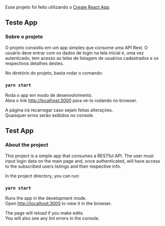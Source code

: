 Esse projeto foi feito utilizando o [Create React App](https://github.com/facebook/create-react-app).

## Teste App

### Sobre o projeto

O projeto consistiu em um app simples que consome uma API Rest. O usuário deve entrar com os dados
de login na tela inicial e, uma vez autenticado, tem acesso as telas de listagem de usuários cadastrados
e os respectivos detalhes destes.

No diretório do projeto, basta rodar o comando:

### `yarn start`

Roda o app em modo de desenvolvimento.<br />
Abra o link [http://localhost:3000](http://localhost:3000) para ve-lo rodando no browser.

A página irá recarregar caso sejam feitas alterações.<br />
Quaisquer erros serão exibidos no console.

## Test App

### About the project

This project is a simple app that consumes a RESTful API. The user must input login data on the main page and,
once authenticated, will have access to the subscribed users listings and their respective info.

In the project directory, you can run:

### `yarn start`

Runs the app in the development mode.<br />
Open [http://localhost:3000](http://localhost:3000) to view it in the browser.

The page will reload if you make edits.<br />
You will also see any lint errors in the console.
